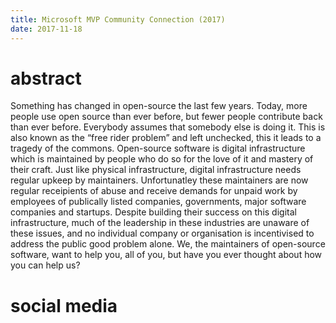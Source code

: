 ```yaml
---
title: Microsoft MVP Community Connection (2017)
date: 2017-11-18
---
```


# abstract

Something has changed in open-source the last few years. Today, more people use
open source than ever before, but fewer people contribute back than ever
before. Everybody assumes that somebody else is doing it. This is also known as
the “free rider problem” and left unchecked, this it leads to a tragedy of the
commons. Open-source software is digital infrastructure which is maintained by
people who do so for the love of it and mastery of their craft. Just like
physical infrastructure, digital infrastructure needs regular upkeep by
maintainers. Unfortunatley these maintainers are now regular receipients of
abuse and receive demands for unpaid work by employees of publically listed
companies, governments, major software companies and startups. Despite building
their success on this digital infrastructure, much of the leadership in these
industries are unaware of these issues, and no individual company or
organisation is incentivised to address the public good problem alone. We, the
maintainers of open-source software, want to help you, all of you, but have you
ever thought about how you can help us?

# social media

<?# Twitter 931756907576025089 /?>

<?# Twitter 931645272794394625 /?>
